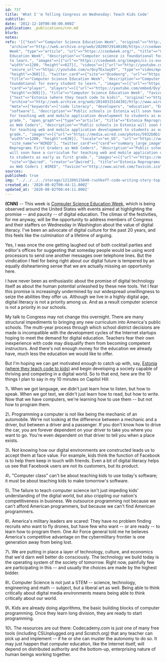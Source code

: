 ```yaml
---
id: 737
title: 'What I''m Telling Congress on Wednesday: Teach Kids Code'
subtitle: 
date: '2012-12-10T00:00:00.000Z'
publication: _publications/cnn.md
blurb: 
notes: 
refs: '[{"text"=>"Computer Science Education Week", "original"=>"http://www.csedweek.org/",
  "archive"=>"http://web.archive.org/web/20200729140108/https://csedweek.org/", "meta"=>{"open_graph"=>{"site_name"=>"CSEd
  Week", "type"=>"article", "url"=>"https://csedweek.org/", "title"=>"Computer Science
  Education Week", "description"=>"Computer science is foundational for every student
  to learn.", "images"=>[{"url"=>"https://csedweek.org/images/cs-is-everything-thumbnail.png",
  "width"=>1200, "height"=>627}], "videos"=>[{"url"=>"http://youtube.com/v/QvyTEx1wyOY",
  "secure_url"=>"https://youtube.com/v/QvyTEx1wyOY", "type"=>"video/mp4", "width"=>640,
  "height"=>360}]}, "twitter_card"=>{"site"=>"@codeorg", "url"=>"https://csedweek.org/",
  "title"=>"Computer Science Education Week", "description"=>"Computer science is
  foundational for every student to learn.", "images"=>[{"url"=>"https://csedweek.org/images/cs-is-everything-thumbnail.png"}],
  "card"=>"player", "players"=>[{"url"=>"https://youtube.com/embed/QvyTEx1wyOY", "width"=>640,
  "height"=>360}]}, "title"=>"Computer Science Education Week", "favicon"=>"http://www.csedweek.org/images/favicon.ico"}},
  {"text"=>"Estonia (where they teach code to kids)", "original"=>"http://www.wired.com/wiredenterprise/2012/09/estonia-reprograms-first-graders-as-web-coders/",
  "archive"=>"http://web.archive.org/web/20140315144302/http://www.wired.com:80/wiredenterprise/2012/09/estonia-reprograms-first-graders-as-web-coders/",
  "meta"=>{"keywords"=>["code literacy", "developers", "education", "Enterprise",
  "software"], "description"=>"Public schools in Estonia will soon have a curriculum
  for teaching web and mobile application development to students as early as first
  grade.", "open_graph"=>{"type"=>"article", "title"=>"Estonia Reprograms First Graders
  as Web Coders", "description"=>"Public schools in Estonia will soon have a curriculum
  for teaching web and mobile application development to students as early as first
  grade.", "images"=>[{"url"=>"https://media.wired.com/photos/5932b0b1f682204f7369758f/191:100/pass/kid-hacker.jpg",
  "width"=>1200, "height"=>630}], "locale"=>"en_US", "url"=>"https://www.wired.com/2012/09/estonia-reprograms-first-graders-as-web-coders/",
  "site_name"=>"WIRED"}, "twitter_card"=>{"card"=>"summary_large_image", "title"=>"Estonia
  Reprograms First Graders as Web Coders", "description"=>"Public schools in Estonia
  will soon have a curriculum for teaching web and mobile application development
  to students as early as first grade.", "images"=>[{"url"=>"https://media.wired.com/photos/5932b0b1f682204f7369758f/2:1/w_2500,c_limit/kid-hacker.jpg"}],
  "site"=>"@wired", "creator"=>"@wired"}, "title"=>"Estonia Reprograms First Graders
  as Web Coders | WIRED", "favicon"=>"http://www.wired.com/favicon.ico"}}]'
sources: 
published: true
img: "../../../../storage/121209115840-rushkoff-code-writing-story-top-__SQUARESPACE_CACHEVERSION=1355159791156.jpg"
created_at: '2020-08-02T00:44:11.000Z'
updated_at: '2020-08-02T00:44:11.000Z'
---
```

**(CNN)** -- This week is [Computer Science Education Week](http://www.csedweek.org/), which is being observed around the United States with events aimed at highlighting the promise -- and paucity -- of digital education. The climax of the festivities, for me anyway, will be the opportunity to address members of Congress and their staffers on Wednesday in Washington about the value of digital literacy. I've been an advocate of digital culture for the past 20 years, and this feels like the culmination of a lifetime of arguing.

Yes, I was once the one getting laughed out of both cocktail parties and editor's offices for suggesting that someday people would be using word processors to send one another messages over telephone lines. But the vindication I feel for being right about our digital future is tempered by an equally disheartening sense that we are actually missing an opportunity here.

I have never been as enthusiastic about the promise of digital technology itself as about the human potential unleashed by these new tools. Yet I fear this promise is increasingly undermined by our widespread unwillingness to seize the abilities they offer us. Although we live in a highly digital age, digital literacy is not a priority among us. And as a result computer science is not a priority in our schools.

My talk to Congress may not change this overnight. There are many structural impediments to bringing any new curriculum into America's public schools. The multi-year process through which school district decisions are made is incompatible with the development cycles of the Internet startups hoping to meet the demand for digital education. Teachers fear their own inexperience with code may disqualify them from becoming competent instructors. And there's not enough money for the education we already have, much less the education we would like to offer.

But I'm hoping we can get motivated enough to catch up with, say, [Estonia (where they teach code to kids)](http://www.wired.com/wiredenterprise/2012/09/estonia-reprograms-first-graders-as-web-coders/) and begin developing a society capable of thriving and competing in a digital world. So to that end, here are the 10 things I plan to say in my 10 minutes on Capitol Hill:

1\\. When we got language, we didn't just learn how to listen, but how to speak. When we got text, we didn't just learn how to read, but how to write. Now that we have computers, we're learning how to use them -- but not how to program them.

2\\. Programming a computer is not like being the mechanic of an automobile. We're not looking at the difference between a mechanic and a driver, but between a driver and a passenger. If you don't know how to drive the car, you are forever dependent on your driver to take you where you want to go. You're even dependent on that driver to tell you when a place exists.

3\\. Not knowing how our digital environments are constructed leads us to accept them at face value. For example, kids think the function of Facebook is to help them keep in touch with friends. Even a bit of digital literacy helps us see that Facebook users are not its customers, but its product.

4\\. "Computer class" can't be about teaching kids to use today's software; it must be about teaching kids to make tomorrow's software.

5\\. The failure to teach computer science isn't just impeding kids' understanding of the digital world, but also crippling our nation's competitiveness in business. We outsource programming not because we can't afford American programmers, but because we can't find American programmers.

6\\. America's military leaders are scared: They have no problem finding recruits who want to fly drones, but have few who want -- or are ready -- to learn how to program them. One Air Force general told me he believes America's competitive advantage on the cybermilitary frontier is one generation away from being lost.

7\\. We are putting in place a layer of technology, culture, and economics that we'd darn well better do consciously. The technology we build today is the operating system of the society of tomorrow. Right now, painfully few are participating in this -- and usually the choices are made by the highest bidder.

8\\. Computer Science is not just a STEM -- science, technology, engineering and math -- subject, but a liberal art as well. Being able to think critically about digital media environments means being able to think critically about our world.

9\\. Kids are already doing algorithms, the basic building blocks of computer programming. Once they learn long division, they are ready to start programming.

10\\. The resources are out there: Codecademy.com is just one of many free tools (including CSUnplugged.org and Scratch.org) that any teacher can pick up and implement -- if he or she can muster the autonomy to do so. It may just happen that computer education, like the Internet itself, will depend on distributed authority and the bottom-up, enterprising nature of human beings working together.
